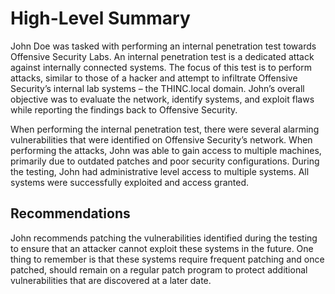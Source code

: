 # High-Level Summary

John Doe was tasked with performing an internal penetration test towards Offensive Security Labs. An internal penetration test is a dedicated attack against internally connected systems. The focus of this test is to perform attacks, similar to those of a hacker and attempt to infiltrate Offensive Security’s internal lab systems – the THINC.local domain. John’s overall objective was to evaluate the network, identify systems, and exploit flaws while reporting the findings back to Offensive Security.

When performing the internal penetration test, there were several alarming vulnerabilities that were identified on Offensive Security’s network. When performing the attacks, John was able to gain access to multiple machines, primarily due to outdated patches and poor security configurations.  During the testing, John had administrative level access to multiple systems. All systems were successfully exploited and access granted. 

## Recommendations

John recommends patching the vulnerabilities identified during the testing to ensure that an attacker cannot exploit these systems in the future. One thing to remember is that these systems require frequent patching and once patched, should remain on a regular patch program to protect additional vulnerabilities that are discovered at a later date.
